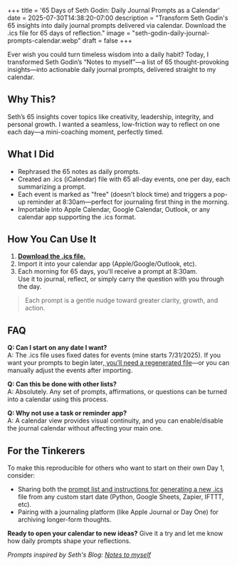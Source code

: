 +++
title = '65 Days of Seth Godin: Daily Journal Prompts as a Calendar'
date = 2025-07-30T14:38:20-07:00
description = "Transform Seth Godin's 65 insights into daily journal prompts delivered via calendar. Download the .ics file for 65 days of reflection."
image = "seth-godin-daily-journal-prompts-calendar.webp"
draft = false
+++

Ever wish you could turn timeless wisdom into a daily habit? Today, I transformed Seth Godin’s “Notes to myself”—a list of 65 thought-provoking insights—into actionable daily journal prompts, delivered straight to my calendar.

## Why This?

Seth’s 65 insights cover topics like creativity, leadership, integrity, and personal growth. I wanted a seamless, low-friction way to reflect on one each day—a mini-coaching moment, perfectly timed.

## What I Did

- Rephrased the 65 notes as daily prompts.
- Created an .ics (iCalendar) file with 65 all-day events, one per day, each summarizing a prompt.
- Each event is marked as "free" (doesn't block time) and triggers a pop-up reminder at 8:30am—perfect for journaling first thing in the morning.
- Importable into Apple Calendar, Google Calendar, Outlook, or any calendar app supporting the .ics format.

## How You Can Use It

1. [**Download the .ics file.**](seth_godin_journal_prompts.ics)
2. Import it into your calendar app (Apple/Google/Outlook, etc).
3. Each morning for 65 days, you’ll receive a prompt at 8:30am.  
   Use it to journal, reflect, or simply carry the question with you through the day.

> Each prompt is a gentle nudge toward greater clarity, growth, and action.

## FAQ

**Q: Can I start on any date I want?**  
A: The .ics file uses fixed dates for events (mine starts 7/31/2025). If you want your prompts to begin later,[ you’ll need a regenerated file](https://gist.github.com/pwarnock/9fa68bce9647998505d3f9b8856746ef)—or you can manually adjust the events after importing.

**Q: Can this be done with other lists?**  
A: Absolutely. Any set of prompts, affirmations, or questions can be turned into a calendar using this process.

**Q: Why not use a task or reminder app?**  
A: A calendar view provides visual continuity, and you can enable/disable the journal calendar without affecting your main one.

## For the Tinkerers

To make this reproducible for others who want to start on their own Day 1, consider:
- Sharing both the [prompt list and instructions for generating a new .ics](https://gist.github.com/pwarnock/9fa68bce9647998505d3f9b8856746ef) file from any custom start date (Python, Google Sheets, Zapier, IFTTT, etc).
- Pairing with a journaling platform (like Apple Journal or Day One) for archiving longer-form thoughts.

**Ready to open your calendar to new ideas?**
Give it a try and let me know how daily prompts shape your reflections.

*Prompts inspired by Seth's Blog: [Notes to myself](https://seths.blog/2025/07/65-thoughts/)*

